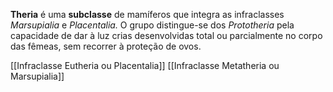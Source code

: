 **Theria** é uma **subclasse** de mamíferos que integra as infraclasses *Marsupialia* e *Placentalia.* O grupo distingue-se dos *Prototheria* pela capacidade de dar à luz crias desenvolvidas total ou parcialmente no corpo das fêmeas, sem recorrer à proteção de ovos.

[[Infraclasse Eutheria ou Placentalia]]
[[Infraclasse Metatheria ou Marsupialia]]



